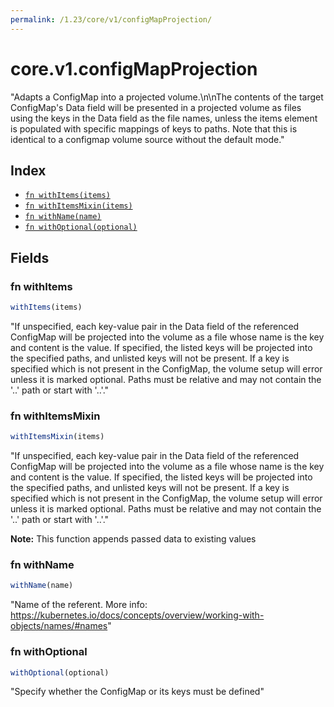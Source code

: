 ```yaml
---
permalink: /1.23/core/v1/configMapProjection/
---
```


# core.v1.configMapProjection

"Adapts a ConfigMap into a projected volume.\n\nThe contents of the target ConfigMap's Data field will be presented in a projected volume as files using the keys in the Data field as the file names, unless the items element is populated with specific mappings of keys to paths. Note that this is identical to a configmap volume source without the default mode."

## Index

* [`fn withItems(items)`](#fn-withitems)
* [`fn withItemsMixin(items)`](#fn-withitemsmixin)
* [`fn withName(name)`](#fn-withname)
* [`fn withOptional(optional)`](#fn-withoptional)

## Fields

### fn withItems

```ts
withItems(items)
```

"If unspecified, each key-value pair in the Data field of the referenced ConfigMap will be projected into the volume as a file whose name is the key and content is the value. If specified, the listed keys will be projected into the specified paths, and unlisted keys will not be present. If a key is specified which is not present in the ConfigMap, the volume setup will error unless it is marked optional. Paths must be relative and may not contain the '..' path or start with '..'."

### fn withItemsMixin

```ts
withItemsMixin(items)
```

"If unspecified, each key-value pair in the Data field of the referenced ConfigMap will be projected into the volume as a file whose name is the key and content is the value. If specified, the listed keys will be projected into the specified paths, and unlisted keys will not be present. If a key is specified which is not present in the ConfigMap, the volume setup will error unless it is marked optional. Paths must be relative and may not contain the '..' path or start with '..'."

**Note:** This function appends passed data to existing values

### fn withName

```ts
withName(name)
```

"Name of the referent. More info: https://kubernetes.io/docs/concepts/overview/working-with-objects/names/#names"

### fn withOptional

```ts
withOptional(optional)
```

"Specify whether the ConfigMap or its keys must be defined"